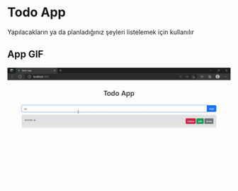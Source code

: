 <h1>Todo App</h1>

Yapılacakların ya da planladığınız şeyleri listelemek için kullanılır

<h2>App GIF </h2>

![](todoapp.gif) 



